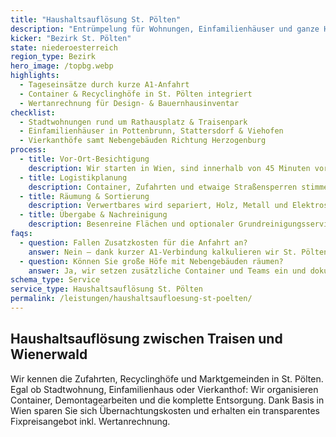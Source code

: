 ```yaml
---
title: "Haushaltsauflösung St. Pölten"
description: "Entrümpelung für Wohnungen, Einfamilienhäuser und ganze Höfe in St. Pölten Stadt & Land – inklusive Fahrt ab Wien."
kicker: "Bezirk St. Pölten"
state: niederoesterreich
region_type: Bezirk
hero_image: /topbg.webp
highlights:
  - Tageseinsätze durch kurze A1-Anfahrt
  - Container & Recyclinghöfe in St. Pölten integriert
  - Wertanrechnung für Design- & Bauernhausinventar
checklist:
  - Stadtwohnungen rund um Rathausplatz & Traisenpark
  - Einfamilienhäuser in Pottenbrunn, Stattersdorf & Viehofen
  - Vierkanthöfe samt Nebengebäuden Richtung Herzogenburg
process:
  - title: Vor-Ort-Besichtigung
    description: Wir starten in Wien, sind innerhalb von 45 Minuten vor Ort und dokumentieren jeden Raum für das Fixpreisangebot.
  - title: Logistikplanung
    description: Container, Zufahrten und etwaige Straßensperren stimmen wir mit Stadt oder Marktgemeinden ab.
  - title: Räumung & Sortierung
    description: Verwertbares wird separiert, Holz, Metall und Elektroschrott gehen direkt auf regionale Recyclinghöfe.
  - title: Übergabe & Nachreinigung
    description: Besenreine Flächen und optionaler Grundreinigungsservice für Übergaben an Makler:innen oder Käufer:innen.
faqs:
  - question: Fallen Zusatzkosten für die Anfahrt an?
    answer: Nein – dank kurzer A1-Verbindung kalkulieren wir St. Pölten als Tageseinsatz ohne Anfahrtszuschlag.
  - question: Können Sie große Höfe mit Nebengebäuden räumen?
    answer: Ja, wir setzen zusätzliche Container und Teams ein und dokumentieren jeden Abschnitt mit Fotos.
schema_type: Service
service_type: Haushaltsauflösung St. Pölten
permalink: /leistungen/haushaltsaufloesung-st-poelten/
---
```

## Haushaltsauflösung zwischen Traisen und Wienerwald

Wir kennen die Zufahrten, Recyclinghöfe und Marktgemeinden in St. Pölten. Egal ob Stadtwohnung, Einfamilienhaus oder Vierkanthof: Wir organisieren Container, Demontagearbeiten und die komplette Entsorgung. Dank Basis in Wien sparen Sie sich Übernachtungskosten und erhalten ein transparentes Fixpreisangebot inkl. Wertanrechnung.
